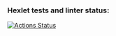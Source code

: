 ### Hexlet tests and linter status:
[![Actions Status](https://github.com/TarquiniusMajor/frontend-project-lvl1/workflows/hexlet-check/badge.svg)](https://github.com/TarquiniusMajor/frontend-project-lvl1/actions)